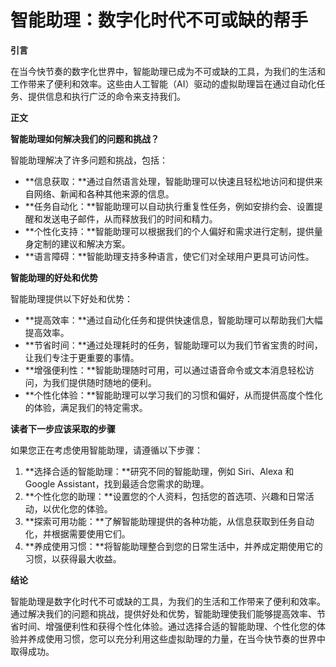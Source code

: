 # 智能助理：数字化时代不可或缺的帮手

**引言**

在当今快节奏的数字化世界中，智能助理已成为不可或缺的工具，为我们的生活和工作带来了便利和效率。这些由人工智能（AI）驱动的虚拟助理旨在通过自动化任务、提供信息和执行广泛的命令来支持我们。

**正文**

**智能助理如何解决我们的问题和挑战？**

智能助理解决了许多问题和挑战，包括：

* **信息获取：**通过自然语言处理，智能助理可以快速且轻松地访问和提供来自网络、新闻和各种其他来源的信息。
* **任务自动化：**智能助理可以自动执行重复性任务，例如安排约会、设置提醒和发送电子邮件，从而释放我们的时间和精力。
* **个性化支持：**智能助理可以根据我们的个人偏好和需求进行定制，提供量身定制的建议和解决方案。
* **语言障碍：**智能助理支持多种语言，使它们对全球用户更具可访问性。

**智能助理的好处和优势**

智能助理提供以下好处和优势：

* **提高效率：**通过自动化任务和提供快速信息，智能助理可以帮助我们大幅提高效率。
* **节省时间：**通过处理耗时的任务，智能助理可以为我们节省宝贵的时间，让我们专注于更重要的事情。
* **增强便利性：**智能助理随时可用，可以通过语音命令或文本消息轻松访问，为我们提供随时随地的便利。
* **个性化体验：**智能助理可以学习我们的习惯和偏好，从而提供高度个性化的体验，满足我们的特定需求。

**读者下一步应该采取的步骤**

如果您正在考虑使用智能助理，请遵循以下步骤：

1. **选择合适的智能助理：**研究不同的智能助理，例如 Siri、Alexa 和 Google Assistant，找到最适合您需求的助理。
2. **个性化您的助理：**设置您的个人资料，包括您的首选项、兴趣和日常活动，以优化您的体验。
3. **探索可用功能：**了解智能助理提供的各种功能，从信息获取到任务自动化，并根据需要使用它们。
4. **养成使用习惯：**将智能助理整合到您的日常生活中，并养成定期使用它的习惯，以获得最大收益。

**结论**

智能助理是数字化时代不可或缺的工具，为我们的生活和工作带来了便利和效率。通过解决我们的问题和挑战，提供好处和优势，智能助理使我们能够提高效率、节省时间、增强便利性和获得个性化体验。通过选择合适的智能助理、个性化您的体验并养成使用习惯，您可以充分利用这些虚拟助理的力量，在当今快节奏的世界中取得成功。
